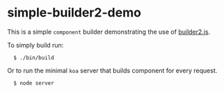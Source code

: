 # simple-builder2-demo

This is a simple `component` builder demonstrating the use of [builder2.js](http://github.com/component/builder2.js).

To simply build run:

```
  $ ./bin/build
```

Or to run the minimal `koa` server that builds component for every request.

```
  $ node server
```
